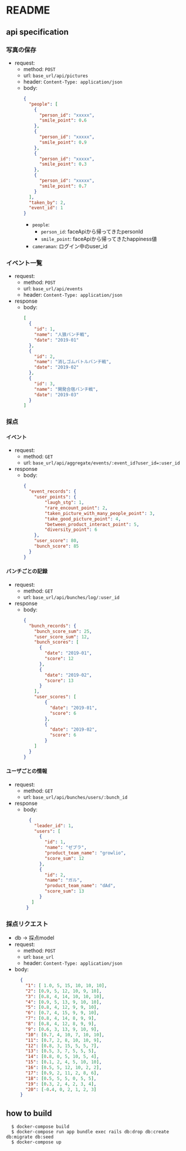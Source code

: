 # README

## api specification
### 写真の保存
  * request: 
    * method: `POST`
    * url: `base_url/api/pictures`
    * header: `Content-Type: application/json`
    * body:
      ```json
      {
        "people": [
          {
            "person_id": "xxxxx",
            "smile_point": 0.6
          },
          {
            "person_id": "xxxxx",
            "smile_point": 0.9
          },
          {
            "person_id": "xxxxx",
            "smile_point": 0.3
          },
          {
            "person_id": "xxxxx",
            "smile_point": 0.7
          }
        ],
        "taken_by": 2,
        "event_id": 1
      }
      ```
      * `people`:
        * `person_id`: faceApiから帰ってきたpersonId
        * `smile_point`: faceApiから帰ってきたhappiness値
      * `cameraman`: ログイン中のuser_id

### イベント一覧
  * request:
    * method: `POST`
    * url: `base_url/api/events`
    * header: `Content-Type: application/json`
  * response
    * body: 
      ```json
      [
        {
          "id": 1,
          "name": "人狼バンチ戦",
          "date": "2019-01"
        },
        {
          "id": 2,
          "name": "消しゴムバトルバンチ戦",
          "date": "2019-02"
        },
        {
          "id": 3,
          "name": "開発合宿バンチ戦",
          "date": "2019-03"
        }
      ]
      ```

### 採点
#### イベント
  * request:
    * method: `GET`
    * url: `base_url/api/aggregate/events/:event_id?user_id=:user_id`
  * response
    * body:
      ```json
      {
        "event_records": {
          "user_points": {
              "laugh_stg": 1,
              "rare_encount_point": 2,
              "taken_picture_with_many_people_point": 3,
              "take_good_picture_point": 4,
              "between_product_interact_point": 5,
              "diversity_point": 6
          },
          "user_score": 80,
          "bunch_score": 85
        }
      }
      ```

#### バンチごとの記録
  * request:
    * method: `GET`
    * url: `base_url/api/bunches/log/:user_id`
  * response
    * body:
      ```json
      {
        "bunch_records": {
          "bunch_score_sum": 25,
          "user_score_sum": 12,
          "bunch_scores": [
            {
              "date": "2019-01",
              "score": 12
            },
            {
              "date": "2019-02",
              "score": 13
            }
          ],
          "user_scores": [
              {
                "date": "2019-01",
                "score": 6
              },
              {
                "date": "2019-02",
                "score": 6
              }
          ]
        }
      }
      ```

#### ユーザごとの情報
  * request:
    * method: `GET`
    * url: `base_url/api/bunches/users/:bunch_id`
  * response
    * body:
      ```json
        {
          "leader_id": 1,
          "users": [
            {
              "id": 1,
              "name": "ゼブラ",
              "product_team_name": "growlio",
              "score_sum": 12
            },
            {
              "id": 2,
              "name": "ガル",
              "product_team_name": "dAd",
              "score_sum": 13
            }
         ]
       }
      ```

### 採点リクエスト
  * db → 採点model
  * request:
    * method: `POST`
    * url: `base_url`
    * header: `Content-Type: application/json`
  * body: 
    ```json
      {
        "1": [ 1.0, 5, 15, 10, 10, 10],
        "2": [0.9, 5, 12, 10, 9, 10],
        "3": [0.8, 4, 14, 10, 10, 10],
        "4": [0.9, 5, 13, 9, 10, 10],
        "5": [0.8, 4, 12, 9, 9, 10],
        "6": [0.7, 4, 15, 9, 9, 10],
        "7": [0.8, 4, 14, 8, 9, 9],
        "8": [0.8, 4, 12, 8, 9, 9],
        "9": [0.6, 3, 13, 9, 10, 9],
        "10": [0.7, 4, 10, 7, 10, 10],
        "11": [0.7, 2, 8, 10, 10, 9],
        "12": [0.8, 3, 15, 5, 5, 7],
        "13": [0.5, 3, 7, 5, 5, 5],
        "14": [0.8, 0, 5, 10, 5, 4],
        "15": [0.1, 2, 4, 5, 10, 10],
        "16": [0.5, 5, 12, 10, 2, 2],
        "17": [0.9, 2, 11, 2, 8, 6],
        "18": [0.5, 5, 5, 0, 5, 5],
        "19": [0.3, 2, 4, 2, 3, 4],
        "20": [-0.4, 0, 2, 1, 2, 3]
      }
    ```

## how to build
  ```shell
    $ docker-compose build
    $ docker-compose run app bundle exec rails db:drop db:create db:migrate db:seed
    $ docker-compose up
  ```
